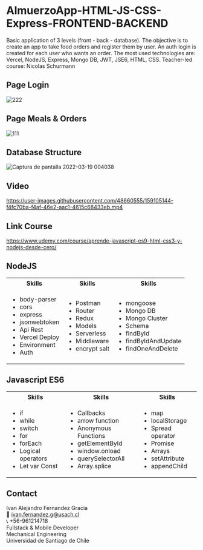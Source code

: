 # AlmuerzoApp-HTML-JS-CSS-Express-FRONTEND-BACKEND
Basic application of 3 levels (front - back - database). The objective is to create an app to take food orders and register them by user. An auth login is created for each user who wants an order. The most used technologies are: Vercel, NodeJS, Express, Mongo DB, JWT, JSE6, HTML, CSS.
Teacher-led course: Nicolas Schurmann

## Page Login
![222](https://user-images.githubusercontent.com/48660555/159105148-f6babc5a-a372-4f16-8de7-26f8e7753c73.png)

## Page Meals & Orders
![111](https://user-images.githubusercontent.com/48660555/159105150-d4d60a00-3d21-4279-a876-c13afbe45762.png)

## Database Structure
![Captura de pantalla 2022-03-19 004038](https://user-images.githubusercontent.com/48660555/159105300-122440c5-bbb5-4510-9ab3-3a9af804d280.png)

## Video
https://user-images.githubusercontent.com/48660555/159105144-f4fc70ba-f4af-46e2-aac1-4615c68433eb.mp4


## Link Course
https://www.udemy.com/course/aprende-javascript-es9-html-css3-y-nodejs-desde-cero/ 

<!-- Tech -->
## NodeJS
<table>
  <tbody>
    <tr>
      <th align="center">Skills</th>
      <th align="center">Skills</th>      
      <th align="center">Skills</th>      
    </tr>
        <td>
        <ul>
          <li>body-parser</li>
          <li>cors</li>
          <li>express</li>
          <li>jsonwebtoken</li>
          <li>Api Rest</li>
          <li>Vercel Deploy</li>
          <li>Environment</li>
          <li>Auth</li>
        </ul>
      </td>    
        <td>
        <ul>
          <li>Postman</li>
          <li>Router</li>
          <li>Redux</li>
          <li>Models</li>
          <li>Serverless</li>
          <li>Middleware</li>
          <li>encrypt salt</li>
        </ul>
      </td>
        <td>
        <ul>
          <li>mongoose</li>
          <li>Mongo DB</li>
          <li>Mongo Cluster</li>
          <li>Schema</li>
          <li>findById</li>
          <li>findByIdAndUpdate</li>
          <li>findOneAndDelete</li>
        </ul>
      </td>
  </tbody>
</table>

## Javascript ES6
<table>
  <tbody>
    <tr>
      <th align="center">Skills</th>
      <th align="center">Skills</th>      
      <th align="center">Skills</th>      
    </tr>
        <td>
        <ul>
          <li>if</li>
          <li>while</li>
          <li>switch</li>
          <li>for</li>
          <li>forEach</li>
          <li>Logical operators</li>
          <li>Let var Const</li>
        </ul>
      </td>    
        <td>
        <ul>
          <li>Callbacks</li>
          <li>arrow function</li>
          <li>Anonymous Functions</li>
          <li>getElementById</li>
          <li>window.onload</li>
          <li>querySelectorAll</li>
          <li>Array.splice</li>
        </ul>
      </td>
        <td>
        <ul>
          <li>map</li>
          <li>localStorage</li>
          <li>Spread operator</li>
          <li>Promise</li>
          <li>Arrays</li>
          <li>setAttribute</li>
          <li>appendChild</li>
        </ul>
      </td>
  </tbody>
</table>


<!-- CONTACT -->
## Contact
Ivan Alejandro Fernandez Gracia  
:email: ivan.fernandez.g@usach.cl  
:telephone_receiver: +56-961214718  
Fullstack & Mobile Developer  
Mechanical Engineering  
Universidad de Santiago de Chile
